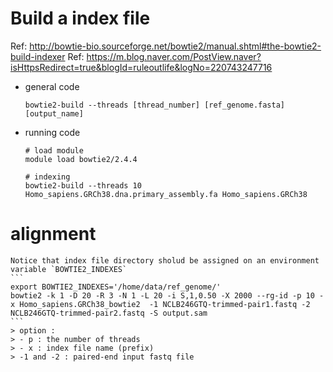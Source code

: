 # Build a index file
Ref: http://bowtie-bio.sourceforge.net/bowtie2/manual.shtml#the-bowtie2-build-indexer
Ref: https://m.blog.naver.com/PostView.naver?isHttpsRedirect=true&blogId=ruleoutlife&logNo=220743247716

- general code
  ```
  bowtie2-build --threads [thread_number] [ref_genome.fasta] [output_name]
  ```

- running code
  ```
  # load module
  module load bowtie2/2.4.4

  # indexing
  bowtie2-build --threads 10 Homo_sapiens.GRCh38.dna.primary_assembly.fa Homo_sapiens.GRCh38
  ```

# alignment
	Notice that index file directory sholud be assigned on an environment variable `BOWTIE2_INDEXES`  
	```
	export BOWTIE2_INDEXES='/home/data/ref_genome/'
	bowtie2 -k 1 -D 20 -R 3 -N 1 -L 20 -i S,1,0.50 -X 2000 --rg-id -p 10 -x Homo_sapiens.GRCh38_bowtie2  -1 NCLB246GTQ-trimmed-pair1.fastq -2 NCLB246GTQ-trimmed-pair2.fastq -S output.sam
	```
	> option :  
 	> - p : the number of threads
	> - x : index file name (prefix)
	> -1 and -2 : paired-end input fastq file
